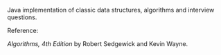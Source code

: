 Java implementation of classic data structures, algorithms and interview questions.

Reference:

_Algorithms, 4th Edition_ by Robert Sedgewick and Kevin Wayne.
